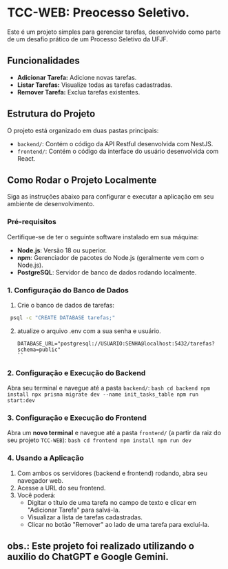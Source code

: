 # TCC-WEB: Preocesso Seletivo.

Este é um projeto simples para gerenciar tarefas, desenvolvido como parte de um desafio prático de um Processo Seletivo da UFJF. 

## Funcionalidades

* **Adicionar Tarefa:** Adicione novas tarefas.
* **Listar Tarefas:** Visualize todas as tarefas cadastradas.
* **Remover Tarefa:** Exclua tarefas existentes.

## Estrutura do Projeto

O projeto está organizado em duas pastas principais:

* `backend/`: Contém o código da API Restful desenvolvida com NestJS.
* `frontend/`: Contém o código da interface do usuário desenvolvida com React.

## Como Rodar o Projeto Localmente

Siga as instruções abaixo para configurar e executar a aplicação em seu ambiente de desenvolvimento.

### Pré-requisitos

Certifique-se de ter o seguinte software instalado em sua máquina:

* **Node.js**: Versão 18 ou superior.
* **npm**: Gerenciador de pacotes do Node.js (geralmente vem com o Node.js).
* **PostgreSQL**: Servidor de banco de dados rodando localmente.

### 1. Configuração do Banco de Dados

1.  Crie o banco de dados de tarefas:
   ```bash
    psql -c "CREATE DATABASE tarefas;"
   ```
2. atualize o arquivo .env com a sua senha e usuário.
    ```
    DATABASE_URL="postgresql://USUARIO:SENHA@localhost:5432/tarefas?schema=public"
    ``
### 2. Configuração e Execução do Backend

Abra seu terminal e navegue até a pasta `backend/`:
    ```bash
    cd backend
    npm install
    npx prisma migrate dev --name init_tasks_table
    npm run start:dev
    ```
### 3. Configuração e Execução do Frontend

Abra um **novo terminal** e navegue até a pasta `frontend/` (a partir da raiz do seu projeto `TCC-WEB`):
    ```bash
    cd frontend
    npm install
    npm run dev
    ```

### 4. Usando a Aplicação
1.  Com ambos os servidores (backend e frontend) rodando, abra seu navegador web.
2.  Acesse a URL do seu frontend.
3.  Você poderá:
    * Digitar o título de uma tarefa no campo de texto e clicar em "Adicionar Tarefa" para salvá-la.
    * Visualizar a lista de tarefas cadastradas.
    * Clicar no botão "Remover" ao lado de uma tarefa para excluí-la.

obs.: Este projeto foi realizado utilizando o auxilio do ChatGPT e Google Gemini.
---
